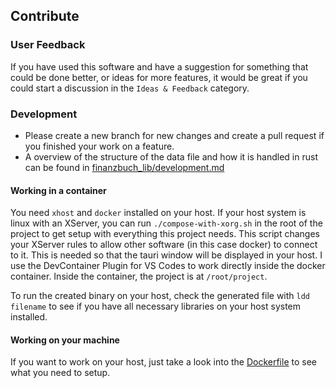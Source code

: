 ## Contribute

### User Feedback
If you have used this software and have a suggestion for something that could be done better, or ideas for more features, it would be great if you could start a discussion in the `Ideas & Feedback` category.

### Development

- Please create a new branch for new changes and create a pull request if you finished your work on a feature.
- A overview of the structure of the data file and how it is handled in rust can be found in [finanzbuch_lib/development.md](finanzbuch_lib/development.md)

#### Working in a container
You need `xhost` and `docker` installed on your host.
If your host system is linux with an XServer, you can run `./compose-with-xorg.sh` in the root of the project to get setup with everything this project needs. This script changes your XServer rules to allow other software (in this case docker) to connect to it. This is needed so that the tauri window will be displayed in your host.
I use the DevContainer Plugin for VS Codes to work directly inside the docker container. Inside the container, the project is at `/root/project`.

To run the created binary on your host, check the generated file with `ldd filename` to see if you have all necessary libraries on your host system installed.

#### Working on your machine
If you want to work on your host, just take a look into the [Dockerfile](./Dockerfile) to see what you need to setup.

